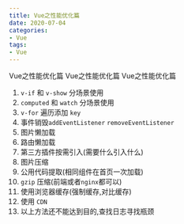 ```yaml
---
title: Vue之性能优化篇
date: 2020-07-04
categories: 
- Vue
tags:
- Vue
---
```


Vue之性能优化篇 
Vue之性能优化篇 
Vue之性能优化篇 

<!-- more -->

1. `v-if` 和 `v-show` 分场景使用
2. `computed` 和 `watch` 分场景使用
3. `v-for` 遍历添加 `key`
4. 事件销毁`addEventListener` `removeEventListener`
5. 图片懒加载
6. 路由懒加载
7. 第三方插件按需引入(需要什么引入什么)
8. 图片压缩
9. 公用代码提取(相同组件在首页一次加载)
10. `gzip` 压缩(前端或者`nginx`都可以)
11. 使用浏览器缓存(强制缓存,对比缓存)
12. 使用 `CDN`
13. 以上方法还不能达到目的,查找日志寻找瓶颈



